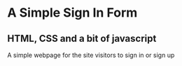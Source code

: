 # A Simple Sign In Form
## HTML, CSS and a bit of javascript
A simple webpage for the site visitors to sign in or sign up